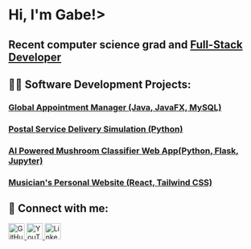 <h1>Hi, I'm Gabe!></h1>
<h2>Recent computer science grad and <a href="https://github.com/gabesabella">Full-Stack Developer</a>
<h2>👨‍💻 Software Development Projects:</h2>

 <h3> <a href="https://github.com/gabesabella/Scheduling_Solutions">Global Appointment Manager (Java, JavaFX, MySQL)</a></h3>
 <h3> <a href="https://github.com/gabesabella/C950">Postal Service Delivery Simulation (Python)</a></h3>
 <h3> <a href="https://github.com/gabesabella/Comp_Sci_Capstone">AI Powered Mushroom Classifier Web App(Python, Flask, Jupyter)</a></h3>
 <h3> <a href="https://hayleysabella.live/">Musician's Personal Website (React, Tailwind CSS)</a></h3>

<h2>🤳 Connect with me:</h2>
<a href="https://github.com/gabesabella">
  <img src="https://cdn.jsdelivr.net/npm/simple-icons@v3/icons/github.svg" alt="GitHub" width="32px">
</a>
<a href="https://www.youtube.com/channel/UCQjK7jbv5hUfJ6UJx6W0xGg">
  <img src="https://cdn.jsdelivr.net/npm/simple-icons@v3/icons/youtube.svg" alt="YouTube" width="32px">
</a>
<a href="https://linkedin.com/in/gabesabella">
  <img src="https://cdn.jsdelivr.net/npm/simple-icons@v3/icons/linkedin.svg" alt="LinkedIn" width="32px">
</a>
